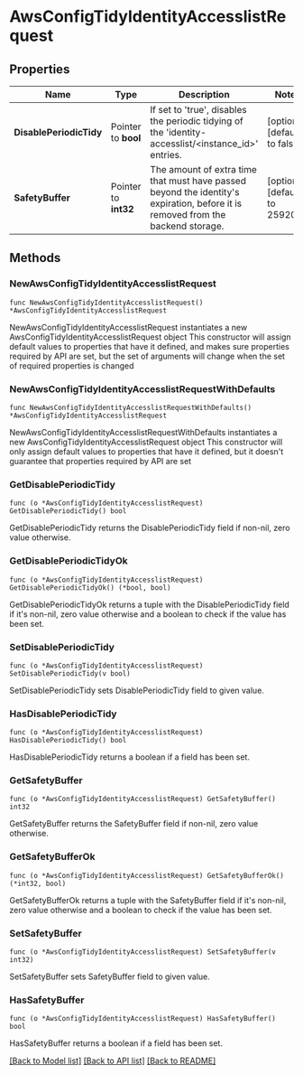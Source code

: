 # AwsConfigTidyIdentityAccesslistRequest

## Properties

Name | Type | Description | Notes
------------ | ------------- | ------------- | -------------
**DisablePeriodicTidy** | Pointer to **bool** | If set to &#39;true&#39;, disables the periodic tidying of the &#39;identity-accesslist/&lt;instance_id&gt;&#39; entries. | [optional] [default to false]
**SafetyBuffer** | Pointer to **int32** | The amount of extra time that must have passed beyond the identity&#39;s expiration, before it is removed from the backend storage. | [optional] [default to 259200]

## Methods

### NewAwsConfigTidyIdentityAccesslistRequest

`func NewAwsConfigTidyIdentityAccesslistRequest() *AwsConfigTidyIdentityAccesslistRequest`

NewAwsConfigTidyIdentityAccesslistRequest instantiates a new AwsConfigTidyIdentityAccesslistRequest object
This constructor will assign default values to properties that have it defined,
and makes sure properties required by API are set, but the set of arguments
will change when the set of required properties is changed

### NewAwsConfigTidyIdentityAccesslistRequestWithDefaults

`func NewAwsConfigTidyIdentityAccesslistRequestWithDefaults() *AwsConfigTidyIdentityAccesslistRequest`

NewAwsConfigTidyIdentityAccesslistRequestWithDefaults instantiates a new AwsConfigTidyIdentityAccesslistRequest object
This constructor will only assign default values to properties that have it defined,
but it doesn't guarantee that properties required by API are set

### GetDisablePeriodicTidy

`func (o *AwsConfigTidyIdentityAccesslistRequest) GetDisablePeriodicTidy() bool`

GetDisablePeriodicTidy returns the DisablePeriodicTidy field if non-nil, zero value otherwise.

### GetDisablePeriodicTidyOk

`func (o *AwsConfigTidyIdentityAccesslistRequest) GetDisablePeriodicTidyOk() (*bool, bool)`

GetDisablePeriodicTidyOk returns a tuple with the DisablePeriodicTidy field if it's non-nil, zero value otherwise
and a boolean to check if the value has been set.

### SetDisablePeriodicTidy

`func (o *AwsConfigTidyIdentityAccesslistRequest) SetDisablePeriodicTidy(v bool)`

SetDisablePeriodicTidy sets DisablePeriodicTidy field to given value.

### HasDisablePeriodicTidy

`func (o *AwsConfigTidyIdentityAccesslistRequest) HasDisablePeriodicTidy() bool`

HasDisablePeriodicTidy returns a boolean if a field has been set.

### GetSafetyBuffer

`func (o *AwsConfigTidyIdentityAccesslistRequest) GetSafetyBuffer() int32`

GetSafetyBuffer returns the SafetyBuffer field if non-nil, zero value otherwise.

### GetSafetyBufferOk

`func (o *AwsConfigTidyIdentityAccesslistRequest) GetSafetyBufferOk() (*int32, bool)`

GetSafetyBufferOk returns a tuple with the SafetyBuffer field if it's non-nil, zero value otherwise
and a boolean to check if the value has been set.

### SetSafetyBuffer

`func (o *AwsConfigTidyIdentityAccesslistRequest) SetSafetyBuffer(v int32)`

SetSafetyBuffer sets SafetyBuffer field to given value.

### HasSafetyBuffer

`func (o *AwsConfigTidyIdentityAccesslistRequest) HasSafetyBuffer() bool`

HasSafetyBuffer returns a boolean if a field has been set.


[[Back to Model list]](../README.md#documentation-for-models) [[Back to API list]](../README.md#documentation-for-api-endpoints) [[Back to README]](../README.md)


